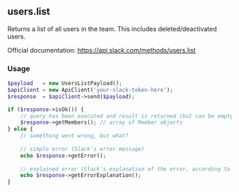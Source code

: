 ## users.list

Returns a list of all users in the team. This includes deleted/deactivated users.

Official documentation: https://api.slack.com/methods/users.list


### Usage

```php
$payload   = new UsersListPayload();
$apiClient = new ApiClient('your-slack-token-here');
$response  = $apiClient->send($payload);

if ($response->isOk()) {
    // query has been executed and result is returned (but can be empty)
    $response->getMembers(); // array of Member objects
} else {
    // something went wrong, but what?
    
    // simple error (Slack's error message)
    echo $response->getError();
    
    // explained error (Slack's explanation of the error, according to the documentation)
    echo $response->getErrorExplanation();
}
```
